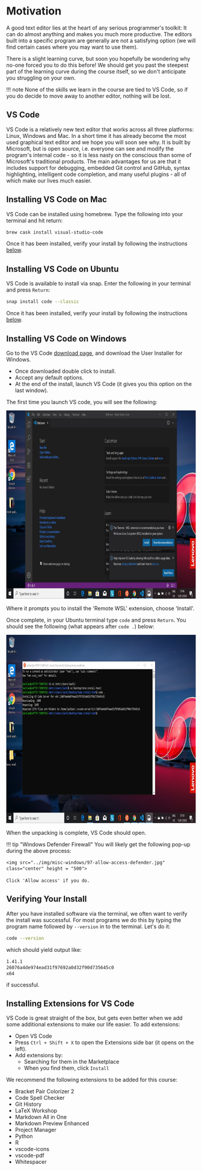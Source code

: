 <!-- markdownlint-disable MD033 -->
<!-- see https://github.com/DavidAnson/markdownlint for code to enable or disable rules -->
# Motivation

A good text editor lies at the heart of any serious programmer's toolkit: It can do almost anything and makes you much more productive.
The editors built into a specific program are generally are not a satisfying option (we will find certain cases where you may want to use them).

<!-- Please download, install it along with the necessary packages and stick with it for at least the duration of the course and assignment to get a feel for how it works. -->

There is a slight learning curve, but soon you hopefully be wondering why no-one forced you to do this before!
We should get you past the steepest part of the learning curve during the course itself, so we don't anticipate you struggling on your own.

!!! note
    None of the skills we learn in the course are tied to VS Code, so if you do decide to move away to another editor, nothing will be lost.

<!-- ## Installing Sublime Text

Go to the [downloads page](https://www.sublimetext.com/3) and download the live installer for your operating system.-->

## VS Code

VS Code is a relatively new text editor that works across all three platforms: Linux, Windows and Mac.
In a short time it has already become the most used graphical text editor and we hope you will soon see why.
It is built by Microsoft, but is open source, i.e. everyone can see and modify the program's internal code - so it is less nasty on the conscious than some of Microsoft's traditional products.
The main advantages for us are that it includes support for debugging, embedded Git control and GitHub, syntax highlighting, intelligent code completion, and many useful plugins - all of which make our lives much easier.

## Installing VS Code on Mac

VS Code can be installed using homebrew. Type the following into your terminal and hit return:

```bash
brew cask install visual-studio-code
```

Once it has been installed, verify your install by following the instructions [below](#verify-install).

## Installing VS Code on Ubuntu

VS Code is available to install via snap. Enter the following in your terminal and press `Return`:

```bash
snap install code --classic
```

Once it has been installed, verify your install by following the instructions [below](#verify-install).

## Installing VS Code on Windows

Go to the VS Code [download page](https://code.visualstudio.com/download), and download the User Installer for Windows.

* Once downloaded double click to install.
* Accept any default options.
* At the end of the install, launch VS Code (it gives you this option on the last window).

The first time you launch VS code, you will see the following:

<img src="../img/misc-windows/99-vscode-wsl.jpg" class="center" height = "500">

Where it prompts you to install the 'Remote WSL' extension, choose 'Install'.

Once complete, in your Ubuntu terminal type `code` and press `Return`.
You should see the following (what appears after `code .`) below:

<img src="../img/misc-windows/98-code-on-ubuntu.jpg" class="center" height = "500">

When the unpacking is complete, VS Code should open.

<!-- markdownlint-capture -->
<!-- markdownlint-disable -->
!!! tip "Windows Defender Firewall"
    You will likely get the following pop-up during the above process:
    
    <img src="../img/misc-windows/97-allow-access-defender.jpg" class="center" height = "500">

    Click 'Allow access' if you do.
<!-- markdownlint-restore -->

## Verifying Your Install

After you have installed software via the terminal, we often want to verify the install was successful.
For most programs we do this by typing the program name followed by `--version` in to the terminal.
Let's do it:

``` bash
code --version
```

which should yield output like:

``` out
1.41.1
26076a4de974ead31f97692a0d32f90d735645c0
x64
```

if successful.

## Installing Extensions for VS Code

VS Code is great straight of the box, but gets even better when we add some additional extensions to make our life easier.
To add extensions:

* Open VS Code
* Press `Ctrl + Shift + X` to open the Extensions side bar (it opens on the left).
* Add extensions by:
  * Searching for them in the Marketplace
  * When you find them, click `Install`

We recommend the following extensions to be added for this course:

* Bracket Pair Colorizer 2
* Code Spell Checker
* Git History
* LaTeX Workshop
* Markdown All in One
* Markdown Preview Enhanced
* Project Manager
* Python
* R
* vscode-icons
* vscode-pdf
* Whitespacer
